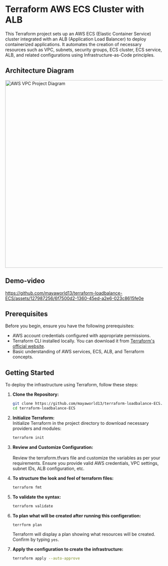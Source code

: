 # Terraform AWS ECS Cluster with ALB

This Terraform project sets up an AWS ECS (Elastic Container Service) cluster integrated with an ALB (Application Load Balancer) to deploy containerized applications. It automates the creation of necessary resources such as VPC, subnets, security groups, ECS cluster, ECS service, ALB, and related configurations using Infrastructure-as-Code principles.

## Architecture Diagram

<p>
  <img src="https://github.com/mayaworld13/terraform-loadbalance-ECS/assets/127987256/27b6aebd-fd30-48f6-83d4-98b4f2173367" alt="AWS VPC Project Diagram" width="700" height="600" />
</p>


## Demo-video

https://github.com/mayaworld13/terraform-loadbalance-ECS/assets/127987256/6f7500d2-1360-45ed-a2e6-023c8615fe0e


## Prerequisites

Before you begin, ensure you have the following prerequisites:

- AWS account credentials configured with appropriate permissions.
- Terraform CLI installed locally. You can download it from [Terraform's official website](https://www.terraform.io/downloads.html).
- Basic understanding of AWS services, ECS, ALB, and Terraform concepts.

## Getting Started

To deploy the infrastructure using Terraform, follow these steps:

1. **Clone the Repository:**

   ```bash
   git clone https://github.com/mayaworld13/terraform-loadbalance-ECS.git
   cd terraform-loadbalance-ECS
   ```

2. **Initialize Terraform:**
    <br>
    Initialize Terraform in the project directory to download necessary providers and modules:

   ```bash
   terraform init
   ```

3. **Review and Customize Configuration:**
   <br>
   <br>
   Review the terraform.tfvars file and customize the variables as per your requirements. Ensure you provide valid AWS credentials, VPC settings, subnet IDs, ALB configuration, etc.

4. **To structure the look and feel of terraform files:**
   ```sh
   terraform fmt
   ```

5. **To validate the syntax:**
   ```sh
   terraform validate
   ```

6. **To plan what will be created after running this configeration:**
   ```sh
   terrform plan
   ```

   Terraform will display a plan showing what resources will be created. Confirm by typing `yes`.

7. **Apply the configuration to create the infrastructure:**
   ```sh
   terraform apply --auto-approve
   ```





